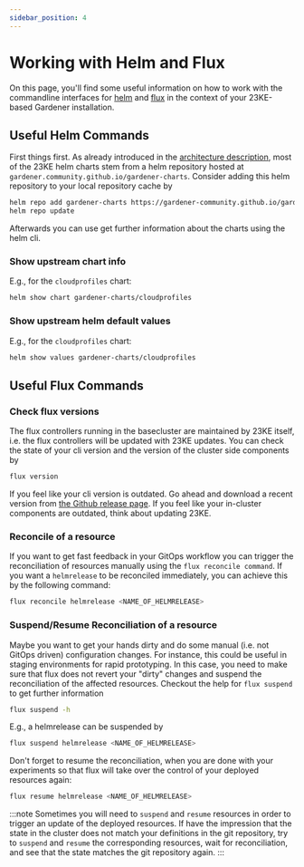 ```yaml
---
sidebar_position: 4
---
```


# Working with Helm and Flux

On this page, you'll find some useful information on how to work with the commandline interfaces for [helm](https://helm.sh/) and [flux](https://fluxcd.io/) in the context of your 23KE-based Gardener installation.

## Useful Helm Commands

First things first. As already introduced in the [architecture description](./architecture.md), most of the 23KE helm charts stem from a helm repository hosted at `gardener.community.github.io/gardener-charts`. Consider adding this helm repository to your local repository cache by

```sh
helm repo add gardener-charts https://gardener-community.github.io/gardener-charts
helm repo update
```

Afterwards you can use get further information about the charts using the helm cli.

### Show upstream chart info

E.g., for the `cloudprofiles` chart:

```sh
helm show chart gardener-charts/cloudprofiles
```

### Show upstream helm default values

E.g., for the `cloudprofiles` chart:

```sh
helm show values gardener-charts/cloudprofiles
```

## Useful Flux Commands

### Check flux versions

The flux controllers running in the basecluster are maintained by 23KE itself, i.e. the flux controllers will be updated with 23KE updates. You can check the state of your cli version and the version of the cluster side components by

```sh
flux version
```

If you feel like your cli version is outdated. Go ahead and download a recent version from [the Github release page](https://github.com/fluxcd/flux2/releases). If you feel like your in-cluster components are outdated, think about updating 23KE.

### Reconcile of a resource

If you want to get fast feedback in your GitOps workflow you can trigger the reconciliation of resources manually using the `flux reconcile command`. If you want a `helmrelease` to be reconciled immediately, you can achieve this by the following command:

```sh
flux reconcile helmrelease <NAME_OF_HELMRELEASE>
```

### Suspend/Resume Reconciliation of a resource

Maybe you want to get your hands dirty and do some manual (i.e. not GitOps driven) configuration changes. For instance, this could be useful in staging environments for rapid prototyping. In this case, you need to make sure that flux does not revert your "dirty" changes and suspend the reconciliation of the affected resources. Checkout the help for `flux suspend` to get further information

```sh
flux suspend -h
```

E.g., a helmrelease can be suspended by

```sh
flux suspend helmrelease <NAME_OF_HELMRELEASE>
```

Don't forget to resume the reconciliation, when you are done with your experiments so that flux will take over the control of your deployed resources again:

```sh
flux resume helmrelease <NAME_OF_HELMRELEASE>
```

:::note
Sometimes you will need to `suspend` and `resume` resources in order to trigger an update of the deployed resources. If have the impression that the state in the cluster does not match your definitions in the git repository, try to `suspend` and `resume` the corresponding resources, wait for reconciliation, and see that the state matches the git repository again.
:::
